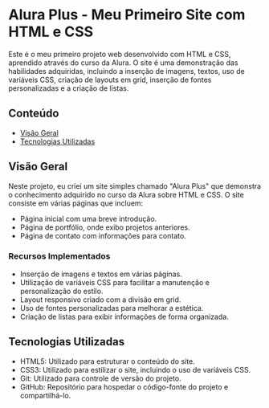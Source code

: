 # Alura Plus - Meu Primeiro Site com HTML e CSS

Este é o meu primeiro projeto web desenvolvido com HTML e CSS, aprendido através do curso da Alura. O site é uma demonstração das habilidades adquiridas, incluindo a inserção de imagens, textos, uso de variáveis CSS, criação de layouts em grid, inserção de fontes personalizadas e a criação de listas.

## Conteúdo

- [Visão Geral](#visão-geral)
- [Tecnologias Utilizadas](#tecnologias-utilizadas)


## Visão Geral

Neste projeto, eu criei um site simples chamado "Alura Plus" que demonstra o conhecimento adquirido no curso da Alura sobre HTML e CSS. O site consiste em várias páginas que incluem:

- Página inicial com uma breve introdução.
- Página de portfólio, onde exibo projetos anteriores.
- Página de contato com informações para contato.

### Recursos Implementados

- Inserção de imagens e textos em várias páginas.
- Utilização de variáveis CSS para facilitar a manutenção e personalização do estilo.
- Layout responsivo criado com a divisão em grid.
- Uso de fontes personalizadas para melhorar a estética.
- Criação de listas para exibir informações de forma organizada.

## Tecnologias Utilizadas

- HTML5: Utilizado para estruturar o conteúdo do site.
- CSS3: Utilizado para estilizar o site, incluindo o uso de variáveis CSS.
- Git: Utilizado para controle de versão do projeto.
- GitHub: Repositório para hospedar o código-fonte do projeto e compartilhá-lo.


